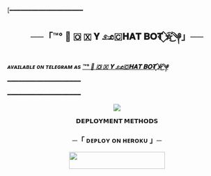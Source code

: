  [━━━━━━━━━━━━━━━━━━━━

<h2 align="center">
    ──「™°‌ 🫧 🇴 🇽 𝐘 𓃭🇨𝐇𝐀𝐓 𝐁𝐎𝐓 ⃟⛦⃕͜༆」──
</h2>



_**ᴀᴠᴀɪʟᴀʙʟᴇ ᴏɴ ᴛᴇʟᴇɢʀᴀᴍ ᴀs [™°‌ 🫧 🇴 🇽 𝐘 𓃭🇨𝐇𝐀𝐓 𝐁𝐎𝐓 ⃟⛦⃕͜༆](https://t.me/DESISWAGGERHU)**_
━━━━━━━━━━━━━━━━━━━━



━━━━━━━━━━━━━━━━━━━━

<p align="center">
  <img src="https://graph.org/file/79b2347e9834e02510895.jpg">
</p>

<p align="center">
<b>𝗗𝗘𝗣𝗟𝗢𝗬𝗠𝗘𝗡𝗧 𝗠𝗘𝗧𝗛𝗢𝗗𝗦</b>
</p>

<h3 align="center">
    ─「 ᴅᴇᴩʟᴏʏ ᴏɴ ʜᴇʀᴏᴋᴜ 」─
</h3>

<p align="center"><a href=https://dashboard.heroku.com/new?template=https://github.com/rajesh-ezee/HB-Test> <img src="https://img.shields.io/badge/Deploy%20On%20Heroku-black?style=for-the-badge&logo=heroku" width="220" height="38.45"/></a></p>


